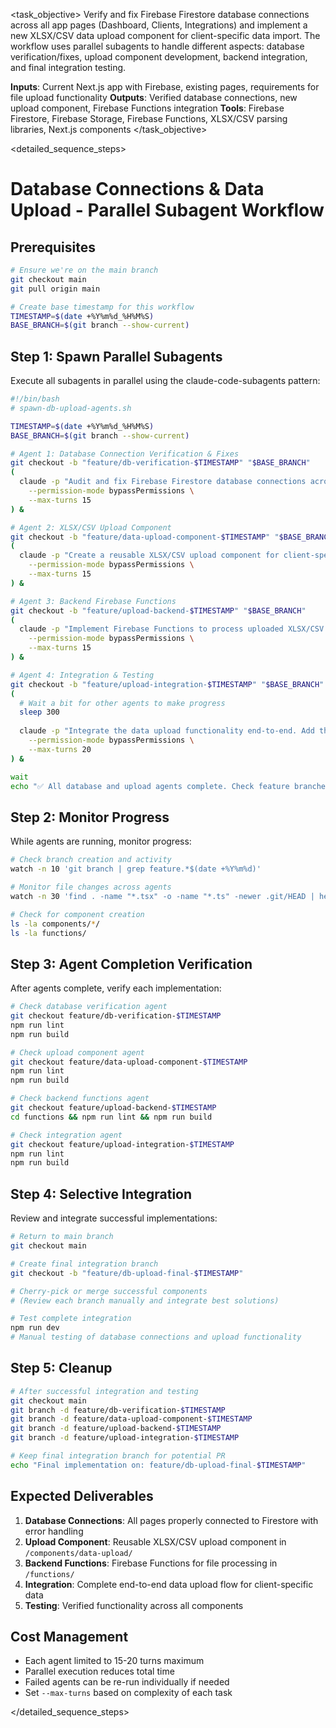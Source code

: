<task name="Verify Database Connections and Data Upload">

<task_objective>
Verify and fix Firebase Firestore database connections across all app pages (Dashboard, Clients, Integrations) and implement a new XLSX/CSV data upload component for client-specific data import. The workflow uses parallel subagents to handle different aspects: database verification/fixes, upload component development, backend integration, and final integration testing.

**Inputs**: Current Next.js app with Firebase, existing pages, requirements for file upload functionality
**Outputs**: Verified database connections, new upload component, Firebase Functions integration
**Tools**: Firebase Firestore, Firebase Storage, Firebase Functions, XLSX/CSV parsing libraries, Next.js components
</task_objective>

<detailed_sequence_steps>
# Database Connections & Data Upload - Parallel Subagent Workflow

## Prerequisites
```bash
# Ensure we're on the main branch
git checkout main
git pull origin main

# Create base timestamp for this workflow
TIMESTAMP=$(date +%Y%m%d_%H%M%S)
BASE_BRANCH=$(git branch --show-current)
```

## Step 1: Spawn Parallel Subagents

Execute all subagents in parallel using the claude-code-subagents pattern:

```bash
#!/bin/bash
# spawn-db-upload-agents.sh

TIMESTAMP=$(date +%Y%m%d_%H%M%S)
BASE_BRANCH=$(git branch --show-current)

# Agent 1: Database Connection Verification & Fixes
git checkout -b "feature/db-verification-$TIMESTAMP" "$BASE_BRANCH"
(
  claude -p "Audit and fix Firebase Firestore database connections across all app pages. Check Dashboard (/app/dashboard/page.tsx), Clients (/app/clientes/[clientId]/page.tsx), and Integrations (/app/clientes/[clientId]/integraciones/page.tsx). Verify connections are working, add missing ones, fix any errors. Ensure proper error handling and loading states." \
    --permission-mode bypassPermissions \
    --max-turns 15
) &

# Agent 2: XLSX/CSV Upload Component
git checkout -b "feature/data-upload-component-$TIMESTAMP" "$BASE_BRANCH"
(
  claude -p "Create a reusable XLSX/CSV upload component for client-specific data import. Component should: 1) Accept drag-drop and file selection, 2) Support XLSX and CSV formats, 3) Show upload progress, 4) Preview first few rows after upload, 5) Integrate with Firebase Storage for file persistence. Place in /components/data-upload/ directory following shadcn/ui patterns." \
    --permission-mode bypassPermissions \
    --max-turns 15
) &

# Agent 3: Backend Firebase Functions
git checkout -b "feature/upload-backend-$TIMESTAMP" "$BASE_BRANCH"
(
  claude -p "Implement Firebase Functions to process uploaded XLSX/CSV files. Create functions to: 1) Handle file uploads to Firebase Storage, 2) Parse XLSX/CSV data, 3) Store processed data in Firestore under client-specific collections, 4) Return processing status and data preview. Follow existing functions structure in /functions/ directory." \
    --permission-mode bypassPermissions \
    --max-turns 15
) &

# Agent 4: Integration & Testing
git checkout -b "feature/upload-integration-$TIMESTAMP" "$BASE_BRANCH"
(
  # Wait a bit for other agents to make progress
  sleep 300
  
  claude -p "Integrate the data upload functionality end-to-end. Add the upload component to client detail pages, connect with Firebase Functions backend, test the complete flow from file upload to data storage. Ensure proper error handling, loading states, and user feedback throughout the process." \
    --permission-mode bypassPermissions \
    --max-turns 20
) &

wait
echo "✅ All database and upload agents complete. Check feature branches: feature/*-$TIMESTAMP"
```

## Step 2: Monitor Progress

While agents are running, monitor progress:

```bash
# Check branch creation and activity
watch -n 10 'git branch | grep feature.*$(date +%Y%m%d)'

# Monitor file changes across agents
watch -n 30 'find . -name "*.tsx" -o -name "*.ts" -newer .git/HEAD | head -20'

# Check for component creation
ls -la components/*/
ls -la functions/
```

## Step 3: Agent Completion Verification

After agents complete, verify each implementation:

```bash
# Check database verification agent
git checkout feature/db-verification-$TIMESTAMP
npm run lint
npm run build

# Check upload component agent  
git checkout feature/data-upload-component-$TIMESTAMP
npm run lint
npm run build

# Check backend functions agent
git checkout feature/upload-backend-$TIMESTAMP
cd functions && npm run lint && npm run build

# Check integration agent
git checkout feature/upload-integration-$TIMESTAMP
npm run lint
npm run build
```

## Step 4: Selective Integration

Review and integrate successful implementations:

```bash
# Return to main branch
git checkout main

# Create final integration branch
git checkout -b "feature/db-upload-final-$TIMESTAMP"

# Cherry-pick or merge successful components
# (Review each branch manually and integrate best solutions)

# Test complete integration
npm run dev
# Manual testing of database connections and upload functionality
```

## Step 5: Cleanup

```bash
# After successful integration and testing
git checkout main
git branch -d feature/db-verification-$TIMESTAMP
git branch -d feature/data-upload-component-$TIMESTAMP  
git branch -d feature/upload-backend-$TIMESTAMP
git branch -d feature/upload-integration-$TIMESTAMP

# Keep final integration branch for potential PR
echo "Final implementation on: feature/db-upload-final-$TIMESTAMP"
```

## Expected Deliverables

1. **Database Connections**: All pages properly connected to Firestore with error handling
2. **Upload Component**: Reusable XLSX/CSV upload component in `/components/data-upload/`
3. **Backend Functions**: Firebase Functions for file processing in `/functions/`
4. **Integration**: Complete end-to-end data upload flow for client-specific data
5. **Testing**: Verified functionality across all components

## Cost Management

- Each agent limited to 15-20 turns maximum
- Parallel execution reduces total time
- Failed agents can be re-run individually if needed
- Set `--max-turns` based on complexity of each task

</detailed_sequence_steps>

</task>